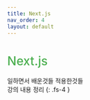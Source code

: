 ```yaml
---
title: Next.js
nav_order: 4
layout: default
---
```


<h1 style="color:#4caf50;font-weight:500;">Next.js</h1>

일하면서 배운것들 적용한것들  
강의 내용 정리
{: .fs-4 }
